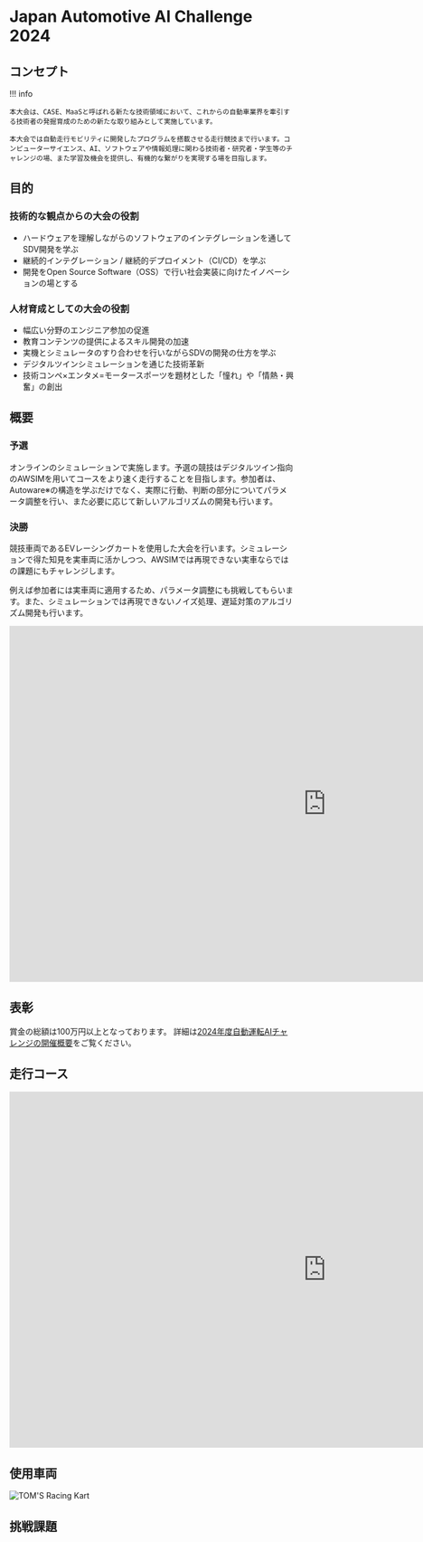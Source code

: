 # Japan Automotive AI Challenge 2024

## コンセプト

!!! info

    本大会は、CASE、MaaSと呼ばれる新たな技術領域において、これからの自動車業界を牽引する技術者の発掘育成のための新たな取り組みとして実施しています。

    本大会では自動走行モビリティに開発したプログラムを搭載させる走行競技まで行います。コンピューターサイエンス、AI、ソフトウェアや情報処理に関わる技術者・研究者・学生等のチャレンジの場、また学習及機会を提供し、有機的な繋がりを実現する場を目指します。

## 目的

### 技術的な観点からの大会の役割

- ハードウェアを理解しながらのソフトウェアのインテグレーションを通してSDV開発を学ぶ
- 継続的インテグレーション / 継続的デプロイメント（CI/CD）を学ぶ
- 開発をOpen Source Software（OSS）で行い社会実装に向けたイノベーションの場とする

### 人材育成としての大会の役割

- 幅広い分野のエンジニア参加の促進
- 教育コンテンツの提供によるスキル開発の加速
- 実機とシミュレータのすり合わせを行いながらSDVの開発の仕方を学ぶ
- デジタルツインシミュレーションを通じた技術革新
- 技術コンペ×エンタメ=モータースポーツを題材とした「憧れ」や「情熱・興奮」の創出

## 概要

### 予選

オンラインのシミュレーションで実施します。予選の競技はデジタルツイン指向のAWSIMを用いてコースをより速く走行することを目指します。参加者は、Autoware※の構造を学ぶだけでなく、実際に行動、判断の部分についてパラメータ調整を行い、また必要に応じて新しいアルゴリズムの開発も行います。

### 決勝

競技車両であるEVレーシングカートを使用した大会を行います。シミュレーションで得た知見を実車両に活かしつつ、AWSIMでは再現できない実車ならではの課題にもチャレンジします。

例えば参加者には実車両に適用するため、パラメータ調整にも挑戦してもらいます。また、シミュレーションでは再現できないノイズ処理、遅延対策のアルゴリズム開発も行います。

<iframe width="1120" height="630" src="https://www.youtube.com/embed/GsuCUoNrMDM?si=zoh1mL_U0yRnB2fj" title="YouTube video player" frameborder="0" allow="accelerometer; autoplay; clipboard-write; encrypted-media; gyroscope; picture-in-picture; web-share" referrerpolicy="strict-origin-when-cross-origin" allowfullscreen></iframe>

## 表彰

賞金の総額は100万円以上となっております。
詳細は[2024年度自動運転AIチャレンジの開催概要](https://www.jsae.or.jp/jaaic/2024ver/summary/)をご覧ください。

## 走行コース

<iframe width="1120" height="630" src="https://www.youtube.com/embed/K-N-2nLXXF8?si=pZ2NovtO_IGwsa_4" title="YouTube video player" frameborder="0" allow="accelerometer; autoplay; clipboard-write; encrypted-media; gyroscope; picture-in-picture; web-share" referrerpolicy="strict-origin-when-cross-origin" allowfullscreen></iframe>

## 使用車両

![TOM'S Racing Kart](./assets/racing-kart.jpeg)

## 挑戦課題
